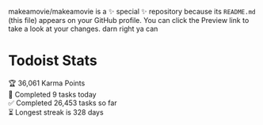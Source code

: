 makeamovie/makeamovie is a ✨ special ✨ repository because its `README.md` (this file) appears on your GitHub profile.
You can click the Preview link to take a look at your changes. darn right ya can

# Todoist Stats

<!-- TODO-IST:START -->
🏆  36,061 Karma Points           
🌸  Completed 9 tasks today           
✅  Completed 26,453 tasks so far           
⏳  Longest streak is 328 days
<!-- TODO-IST:END -->